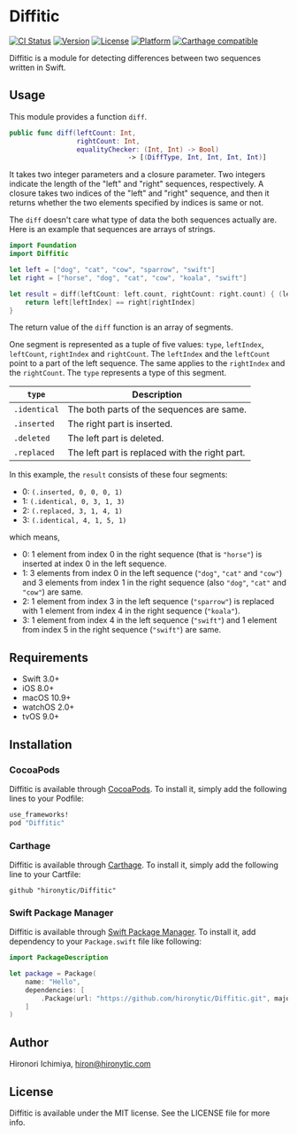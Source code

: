 # Diffitic

[![CI Status](http://img.shields.io/travis/hironytic/Diffitic.svg?style=flat)](https://travis-ci.org/hironytic/Diffitic)
[![Version](https://img.shields.io/cocoapods/v/Diffitic.svg?style=flat)](http://cocoapods.org/pods/Diffitic)
[![License](https://img.shields.io/cocoapods/l/Diffitic.svg?style=flat)](http://cocoapods.org/pods/Diffitic)
[![Platform](https://img.shields.io/cocoapods/p/Diffitic.svg?style=flat)](http://cocoapods.org/pods/Diffitic)
[![Carthage compatible](https://img.shields.io/badge/Carthage-compatible-4BC51D.svg?style=flat)](https://github.com/Carthage/Carthage)

Diffitic is a module for detecting differences between two sequences written in Swift.

## Usage

This module provides a function `diff`.

```swift
public func diff(leftCount: Int,
                 rightCount: Int,
                 equalityChecker: (Int, Int) -> Bool)
                              -> [(DiffType, Int, Int, Int, Int)]
```

It takes two integer parameters and a closure parameter.
Two integers indicate the length of the "left" and "right" sequences, respectively.
A closure takes two indices of the "left" and "right" sequence, and then it returns whether the two elements specified by indices is same or not.

The `diff` doesn't care what type of data the both sequences actually are.
Here is an example that sequences are arrays of strings.

```swift
import Foundation
import Diffitic

let left = ["dog", "cat", "cow", "sparrow", "swift"]
let right = ["horse", "dog", "cat", "cow", "koala", "swift"]

let result = diff(leftCount: left.count, rightCount: right.count) { (leftIndex, rightIndex) in
    return left[leftIndex] == right[rightIndex]
}
```

The return value of the `diff` function is an array of segments.

One segment is represented as a tuple of five values: `type`, `leftIndex`, `leftCount`, `rightIndex` and `rightCount`.
The `leftIndex` and the `leftCount` point to a part of the left sequence.
The same applies to the `rightIndex` and the `rightCount`.
The `type` represents a type of this segment.

| `type`       | Description                                    |
|--------------|------------------------------------------------|
| `.identical` | The both parts of the sequences are same.      |
| `.inserted`  | The right part is inserted.                    |
| `.deleted`   | The left part is deleted.                      |
| `.replaced`  | The left part is replaced with the right part. |

In this example, the `result` consists of these four segments:

- 0: `(.inserted, 0, 0, 0, 1)`
- 1: `(.identical, 0, 3, 1, 3)`
- 2: `(.replaced, 3, 1, 4, 1)`
- 3: `(.identical, 4, 1, 5, 1)`

which means,

- 0: 1 element from index 0 in the right sequence (that is `"horse"`) is inserted at index 0 in the left sequence.
- 1: 3 elements from index 0 in the left sequence (`"dog"`, `"cat"` and `"cow"`) and 3 elements from index 1 in the right sequence (also `"dog"`, `"cat"` and `"cow"`) are same.
- 2: 1 element from index 3 in the left sequence (`"sparrow"`) is replaced with 1 element from index 4 in the right sequence (`"koala"`).
- 3: 1 element from index 4 in the left sequence (`"swift"`) and 1 element from index 5 in the right sequence (`"swift"`) are same.


## Requirements

- Swift 3.0+
- iOS 8.0+
- macOS 10.9+
- watchOS 2.0+
- tvOS 9.0+


## Installation

### CocoaPods

Diffitic is available through [CocoaPods](http://cocoapods.org).
To install it, simply add the following lines to your Podfile:

```ruby
use_frameworks!
pod "Diffitic"
```

### Carthage

Diffitic is available through [Carthage](https://github.com/Carthage/Carthage).
To install it, simply add the following line to your Cartfile:

```
github "hironytic/Diffitic"
```

### Swift Package Manager

Diffitic is available through [Swift Package Manager](https://swift.org/package-manager/).
To install it, add dependency to your `Package.swift` file like following:

```swift
import PackageDescription

let package = Package(
    name: "Hello",
    dependencies: [
        .Package(url: "https://github.com/hironytic/Diffitic.git", majorVersion: 1),
    ]
)
```


## Author

Hironori Ichimiya, hiron@hironytic.com

## License

Diffitic is available under the MIT license. See the LICENSE file for more info.
